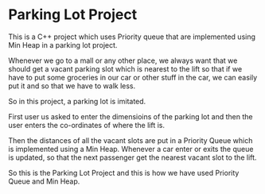 <h1>Parking Lot Project</h1>

This is a C++ project which uses Priority queue that are implemented using Min Heap in a parking lot project.

Whenever we go to a mall or any other place, we always want that we should get a vacant parking slot which is nearest to the lift so that if we have to put some groceries in our car or other stuff in the car, we can easily put it and so that we have to walk less.

So in this project, a parking lot is imitated.

First user us asked to enter the dimensioins of the parking lot and then the user enters the co-ordinates of where the lift is.

Then the distances of all the vacant slots are put in a Priority Queue which is implemented using a Min Heap. Whenever a car enter or exits the queue is updated, so that the next passenger get the nearest vacant slot to the lift.

So this is the Parking Lot Project and this is how we have used Priority Queue and Min Heap.